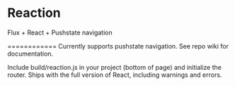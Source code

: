 Reaction
========

Flux + React + Pushstate navigation


============
Currently supports pushstate navigation. See repo wiki for documentation. 

Include build/reaction.js in your project (bottom of page) and initialize the router. Ships with the full version of React, including warnings and errors. 
